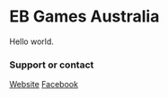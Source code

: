 # EB Games Australia

Hello world.


### Support or contact

[Website](https://www.ebgames.com.au/customer-service)
[Facebook](https://www.facebook.com/EBGamesAus/)
